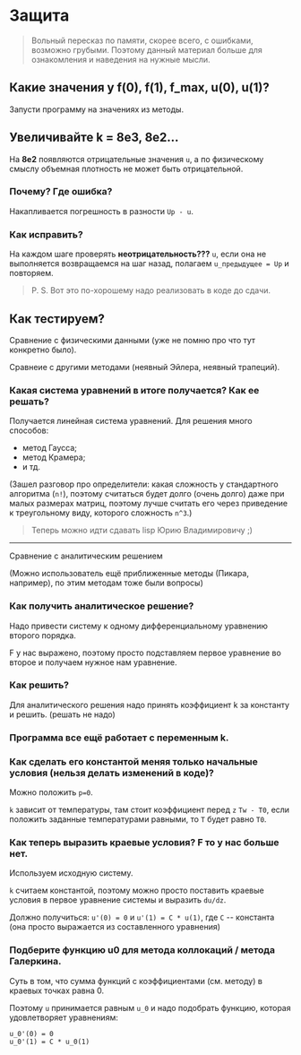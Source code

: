 # Защита

> Вольный пересказ по памяти, скорее всего, с ошибками, возможно грубыми.
> Поэтому данный материал больше для ознакомления и наведения на нужные мысли.

## Какие значения у f(0), f(1), f_max, u(0), u(1)?

Запусти программу на значениях из методы.

## Увеличивайте k = 8e3, 8e2...

На **8e2** появляются отрицательные значения `u`, а по физическому смыслу
объемная плотность не может быть отрицательной.

### Почему? Где ошибка?

Накапливается погрешность в разности `Up - u`.

### Как исправить?

На каждом шаге проверять **неотрицательность???** `u`, если
она не выполняется возвращаемся на шаг назад, полагаем `u_предыдущее = Up` и
повторяем.

> P. S. Вот это по-хорошему надо реализовать в коде до сдачи.

## Как тестируем?

Сравнение с физическими данными (уже не помню про что тут конкретно было).

Сравнеие с другими методами (неявный Эйлера, неявный трапеций).

### Какая система уравнений в итоге получается? Как ее решать?

Получается линейная система уравнений. Для решения много способов:

* метод Гаусса;
* метод Крамера;
* и тд.

(Зашел разговор про определители: какая сложность у стандартного алгоритма
(`n!`), поэтому считаться будет долго (очень долго) даже при малых размерах
матриц, поэтому лучше считать его через приведение к треугольному виду, которого
сложность `n^3`.)

> Теперь можно идти сдавать lisp Юрию Владимировичу ;)

---

Сравнение с аналитическим решением

(Можно использователь ещё приближенные методы (Пикара, например), по этим
методам тоже были вопросы)

### Как получить аналитическое решение?

Надо привести систему к одному дифференциальному уравнению второго порядка.

F у нас выражено, поэтому просто подставляем первое уравнение во второе и
получаем нужное нам уравнение.

### Как решить?

Для аналитического решения надо принять коэффициент k за константу и решить.
(решать не надо)

### Программа все ещё работает с переменным k.
### Как сделать его константой меняя только начальные условия (нельзя делать изменений в коде)?

Можно положить `p=0`.

`k` зависит от температуры, там стоит коэффициент перед `z` `Tw - T0`, если
положить заданные температурами равными, то `T` будет равно `T0`.

### Как теперь выразить краевые условия? F то у нас больше нет.

Используем исходную систему.

`k` считаем константой, поэтому можно просто поставить краевые условия в первое
уравнение системы и выразить `du/dz`.

Должно получиться: `u'(0) = 0` и `u'(1) = C * u(1)`, где `C` -- константа (она
просто выражается из составленного уравнения)

### Подберите функцию u0 для метода коллокаций / метода Галеркина.

Суть в том, что сумма функций с коэффициентами (см. методу) в краевых точках
равна 0.

Поэтому `u` принимается равным `u_0` и надо подобрать функцию, которая
удовлетворяет уравнениям:

```
u_0'(0) = 0
u_0'(1) = C * u_0(1)
```

